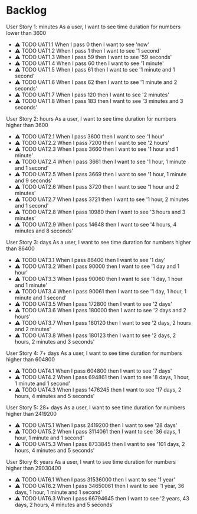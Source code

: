 # Backlog

User Story 1: minutes
As a user, I want to see time duration for numbers lower than 3600

- ⚠ TODO UAT1.1 When I pass 0 then I want to see 'now'
- ⚠ TODO UAT1.2 When I pass 1 then I want to see '1 second'
- ⚠ TODO UAT1.3 When I pass 59 then I want to see '59 seconds'
- ⚠ TODO UAT1.4 When I pass 60 then I want to see '1 minute'
- ⚠ TODO UAT1.5 When I pass 61 then I want to see '1 minute and 1 second'
- ⚠ TODO UAT1.6 When I pass 62 then I want to see '1 minute and 2 seconds'
- ⚠ TODO UAT1.7 When I pass 120 then I want to see '2 minutes'
- ⚠ TODO UAT1.8 When I pass 183 then I want to see '3 minutes and 3 seconds'

User Story 2: hours
As a user, I want to see time duration for numbers higher than 3600

- ⚠ TODO UAT2.1 When I pass 3600 then I want to see '1 hour'
- ⚠ TODO UAT2.2 When I pass 7200 then I want to see '2 hours'
- ⚠ TODO UAT2.3 When I pass 3660 then I want to see '1 hour and 1 minute'
- ⚠ TODO UAT2.4 When I pass 3661 then I want to see '1 hour, 1 minute and 1 second'
- ⚠ TODO UAT2.5 When I pass 3669 then I want to see '1 hour, 1 minute and 9 seconds'
- ⚠ TODO UAT2.6 When I pass 3720 then I want to see '1 hour and 2 minutes'
- ⚠ TODO UAT2.7 When I pass 3721 then I want to see '1 hour, 2 minutes and 1 second'
- ⚠ TODO UAT2.8 When I pass 10980 then I want to see '3 hours and 3 minutes'
- ⚠ TODO UAT2.9 When I pass 14648 then I want to see '4 hours, 4 minutes and 8 seconds'

User Story 3: days
As a user, I want to see time duration for numbers higher than 86400

- ⚠ TODO UAT3.1 When I pass 86400 then I want to see '1 day'
- ⚠ TODO UAT3.2 When I pass 90000 then I want to see '1 day and 1 hour'
- ⚠ TODO UAT3.3 When I pass 90060 then I want to see '1 day, 1 hour and 1 minute'
- ⚠ TODO UAT3.4 When I pass 90061 then I want to see '1 day, 1 hour, 1 minute and 1 second'
- ⚠ TODO UAT3.5 When I pass 172800 then I want to see '2 days'
- ⚠ TODO UAT3.6 When I pass 180000 then I want to see '2 days and 2 hours'
- ⚠ TODO UAT3.7 When I pass 180120 then I want to see '2 days, 2 hours and 2 minutes'
- ⚠ TODO UAT3.8 When I pass 180123 then I want to see '2 days, 2 hours, 2 minutes and 3 seconds'

User Story 4: 7+ days
As a user, I want to see time duration for numbers higher than 604800

- ⚠ TODO UAT4.1 When I pass 604800 then I want to see '7 days'
- ⚠ TODO UAT4.2 When I pass 694861 then I want to see '8 days, 1 hour, 1 minute and 1 second'
- ⚠ TODO UAT4.3 When I pass 1476245 then I want to see '17 days, 2 hours, 4 minutes and 5 seconds'

User Story 5: 28+ days
As a user, I want to see time duration for numbers higher than 2419200

- ⚠ TODO UAT5.1 When I pass 2419200 then I want to see '28 days'
- ⚠ TODO UAT5.2 When I pass 3114061 then I want to see '36 days, 1 hour, 1 minute and 1 second'
- ⚠ TODO UAT5.3 When I pass 8733845 then I want to see '101 days, 2 hours, 4 minutes and 5 seconds'

User Story 6: years
As a user, I want to see time duration for numbers higher than 29030400

- ⚠ TODO UAT6.1 When I pass 31536000 then I want to see '1 year'
- ⚠ TODO UAT6.2 When I pass 34650061 then I want to see '1 year, 36 days, 1 hour, 1 minute and 1 second'
- ⚠ TODO UAT6.3 When I pass 66794645 then I want to see '2 years, 43 days, 2 hours, 4 minutes and 5 seconds'
